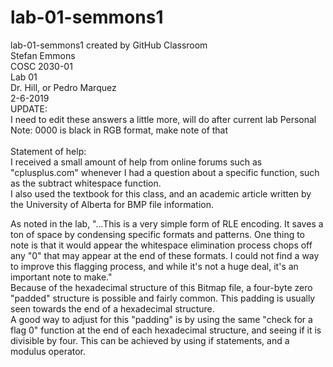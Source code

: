 # lab-01-semmons1
lab-01-semmons1 created by GitHub Classroom <br />
Stefan Emmons <br />
COSC 2030-01 <br />
Lab 01 <br />
Dr. Hill, or Pedro Marquez <br />
2-6-2019 <br />
UPDATE: <br />
I need to edit these answers a little more, will do after current lab
Personal Note: 0000 is black in RGB format, make note of that <br /> 
<br />
Statement of help: <br />
I received a small amount of help from online forums such as "cplusplus.com" whenever I had a question about a specific function, such as the subtract whitespace function. <br />
I also used the textbook for this class, and an academic article written by the University of Alberta for BMP file information. <br /> 

As noted in the lab, "...This is a very simple form of RLE encoding. It saves a ton of space by condensing specific formats and patterns. One thing to note is that it would appear the whitespace elimination process chops off
any "0" that may appear at the end of these formats. I could not find a way to improve this flagging process, and while it's not a huge deal, it's an important note to make."<br /> 
Because of the hexadecimal structure of this Bitmap file, a four-byte zero "padded" structure is possible and fairly common. This padding is usually seen towards the end of a hexadecimal structure. <br />
A good way to adjust for this "padding" is by using the same "check for a flag 0" function at the end of each hexadecimal structure, and seeing if it is divisible by four. This can be achieved by using if statements, and a modulus operator.  
